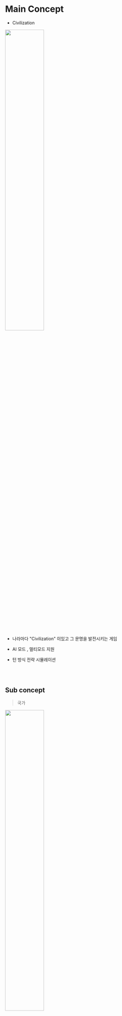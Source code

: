 # Main Concept

- Civilization
<img src="./img/문명6지도.png" width="50%">

 - 나라마다 "Civilization" 이있고 그 문명을 발전시키는 게임

- AI 모드 , 멀티모드 지원

- 턴 방식 전략 시뮬레이션


<br><br>


## Sub concept

> 국가   

<img src="./img/국가.jpg" width="50%">

- 기술 & 정책

- 기술&정책이 존재함으로서  국가운영을 하게됨

- 기술&정책을 제정하면서 생기는 변수들을 대체해야하는 전략적인 요소도 포함


<br><br>


> 특수지구  

<br>

<img src="./img/특수지구.PNG" width="50%">
<br><br>

- 각나라마다 고유의 특수지구가 있음 

   EX) 프랑스: 극장가 건설소요시간 -40%  , 미국: military 2단계 달성시 전투력 보너스 +5   , 한국:  campus에 추가 보너스 +30%

- 고유의 특수지구가 있음으로 루즈함이 없어지고  전략적으로 국가를 발전시킬수있게됨


<br><br>

> 이벤트

<br>

<img src="./img/지구온난화.gif" width= "30%"> <img src="./img/페스트균.jpg" width= "50%">

- 2가지:  바이러스 창궐(턴제한), 환경오염도에 따른 자연현상부여 

위에서 설명한것과같이 바이러스 창궐과 환경오염에 따른 이벤트가 발생될때 유저만의 국가를 운영(대처)하면서 유저들의 운영데이터중 선별하여 기획하는의미를 담고있음


<br>

> 어드벤쳐
<img src="./img/어드벤쳐.jpg" width="50%">

- 탐험: 국가 운영시 필요한 자우너을 탐험기능을 통해서 얻을수있고 이벤트의 해결방법중 하나 
ex) 00자원을 탐험을 통해 얻게되면 00건물 건설 가능 / 백신재료를 탐험을 통해 얻을수있음

- 레이드: 시대마다 등장하는 보스몹들이 존재 
ex)중세시대: 드래곤/ 미래시대: 외계인


<br>

> 모드

<img src="./img/vr모드.jpg" width="50%">

- Ai 대전 모드 & 멀티 대전 모드  

6단계의 ai 난이도를 통해서 단계상승의 재미를 포함하고 있으며 멀티 대전을 통해서 전략을 한단계 더 개발하게됨

- Vr 운영 모드  

vr기기를 통해서 국가운영과 동시에 각종 이벤트등을 심감나게 느낄수있음
ex)화산폭팔, 바이러스 창궐시 대처요령습득


<br><br>

# [관련동영상]

<img src="./img/문명6.PNG" width="50%">  

> 문명6게임 모티브 전체적인 틀 소개 영상  

[G스토리](https://www.youtube.com/watch?v=pxVOMXOqW_U)

> VR모드 관련 영상자료  

[지하철 화재 vr](https://www.youtube.com/watch?v=mdhnwzniqRI)


<br><br>

# [Details]  

## 메커니즘

[도전과제]

1. 메인퀘스트를 진행하면서 국가건설을 진행하라  

2. 국가 경쟁 퀘스트를 수행하면서 순위권에 들어라  

- ai대전: 국가 경쟁 퀘스트 = 환경오염, 바이러스 대처 이벤트  

- 멀티대전: 정복, 문화기여도, 우주기지건설, 외교력점수등 점수를 합산하여 순위매김


<br>

## 기술
<img src="./img/유니티엔진로고.png" width="50%">  
- 기본베이스는 Unity engine  
- 유니티 vr기술을 사용함으로서 앞으로 현실세계에서 닥칠 자연재해등을 미리 대처할수있는 기능삽입

<br>

## 스토리

- 전반적인 흐름
한국: 아버지를 통해서 "광대"를 직업으로 배운 한 소년이 광장에서 널뛰기 공연을 마치고 집으로 돌아와서 보게되는 "하나의 유언장"  
그 유언장을 통해서 광대(user)는 망해가는 나라를 운영하기 위해서 준비하기 시작하는데..  

이야기는 총3가지파트로 예정되어있으며 오픈베타를 통해서 한국을 먼저 선보일예정이고 업데이트를 통해서 나머지 국가도 선보일예정

<br>

## 참신함

- 고전적인 진행방식(자연스럽지 못한 스토리전계)가 아닌 자연스럽게 이어지는 스토리 진행방식을 채택하여 게임 몰입도를 올린점.  


- Vr모드를 통해서 내가 직접 국가운영에 위기가 왔을때 혹은 재난이왔을때 실시간으로 
접하고 대처할수있다는점  


- 단순한 Rpg형식이 아닌 전략시뮬레이션도 포함시킴으로 인해서 캐릭터육성, 전략적 국가 운영,
이벤트 달성등 지속적인 업데이트를 통해 신규유저양성 및 기존유저유지를 할수있다는점  


<br>

## 이미지
<img src="./img/왕의어전.jpg" width="50%">  

- 국가운영을 하면서 일어나는 "전쟁"과 "자연재해"가 발생했을떄 대처해나가는 광대(User)의 모습

<br>

## 미적요소

- 디자인  

메인Ui에 3가지의 국가인 한국, 미국, 프랑스의 고유 지구를 표현  

ex) 한국: 경복궁, / 프랑스: 에펠탑  / 미국: 브로드웨이  

<br>

- 컬러

메인Ui : 각 퀘스트 진행도에 따라 배경이 바뀜 / 설정을 통해서 메인UI를 고정시킬수있음   

ex) Quest: 광대(User)가 000npc와 동행하여 000던전클리어 

서브Ui(국가건설맵):   

시대가 변할때마다 사계절 표현을 넣어 실감을 표현  

<br>

- 음향 - 저작권 범위내에서 선별예정

Menu sound: 한국 고유의 전통악기를 베이스로 하여 한국전통악기를 알릴예정 

Main ui sound: 각 나라의 고유 악기를 베이스로 하여 만듬

war sound: 긴장감 넘치는 일렉음악을 삽입 



